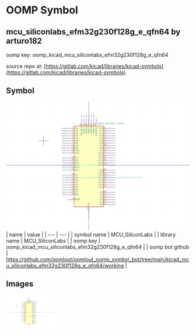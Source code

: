 # OOMP Symbol  
## mcu_siliconlabs_efm32g230f128g_e_qfn64  by arturo182  
  
oomp key: oomp_kicad_mcu_siliconlabs_efm32g230f128g_e_qfn64  
  
source repo at: [https://gitlab.com/kicad/libraries/kicad-symbols](https://gitlab.com/kicad/libraries/kicad-symbols)  
## Symbol  
  
[![working.png](working_600.png)](working.png)  
| name | value | 
| --- | --- | 
| symbol name | MCU_SiliconLabs | 
| library name | MCU_SiliconLabs | 
| oomp key | oomp_kicad_mcu_siliconlabs_efm32g230f128g_e_qfn64 | 
| oomp bot github | https://github.com/oomlout/oomlout_oomp_symbol_bot/tree/main/kicad_mcu_siliconlabs_efm32g230f128g_e_qfn64/working | 
## Images  
  
[![working.png](working_140.png)](working.png)  
